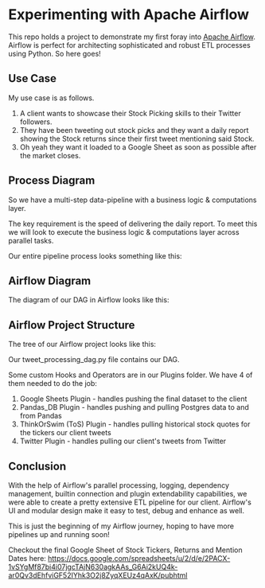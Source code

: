 # Experimenting with Apache Airflow 
This repo holds a project to demonstrate my first foray into [Apache Airflow]().  Airflow is perfect for architecting sophisticated and robust ETL processes using Python.  So here goes!

## Use Case 
My use case is as follows.  

1. A client wants to showcase their Stock Picking skills to their Twitter followers.  
2. They have been tweeting out stock picks and they want a daily report showing the Stock returns since their first tweet mentioning said Stock.
3. Oh yeah they want it loaded to a Google Sheet as soon as possible after the market closes.

## Process Diagram
So we have a multi-step data-pipeline with a business logic & computations layer.  

The key requirement is the speed of delivering the daily report.  To meet this we will look to execute the business logic & computations layer across parallel tasks.

Our entire pipeline process looks something like this:

## Airflow Diagram
The diagram of our DAG in Airflow looks like this:

## Airflow Project Structure
The tree of our Airflow project looks like this:

Our tweet_processing_dag.py file contains our DAG.

Some custom Hooks and Operators are in our Plugins folder.  We have 4 of them needed to do the job:
1. Google Sheets Plugin - handles pushing the final dataset to the client
2. Pandas_DB Plugin - handles pushing and pulling Postgres data to and from Pandas
3. ThinkOrSwim (ToS) Plugin - handles pulling historical stock quotes for the tickers our client tweets
4. Twitter Plugin - handles pulling our client's tweets from Twitter

## Conclusion
With the help of Airflow's parallel processing, logging, dependency management, builtin connection and plugin extendability capabilities, we were able to create a pretty extensive ETL pipeline for our client.
Airflow's UI and modular design make it easy to test, debug and enhance as well.

This is just the beginning of my Airflow journey, hoping to have more pipelines up and running soon!

Checkout the final Google Sheet of Stock Tickers, Returns and Mention Dates here:
https://docs.google.com/spreadsheets/u/2/d/e/2PACX-1vSYgMf87bi4i07jgcTAjN630agkAAs_G6Ai2kUQ4k-ar0Qv3dEhfviGF52IYhk3O2j8ZyqXEUz4qAxK/pubhtml
